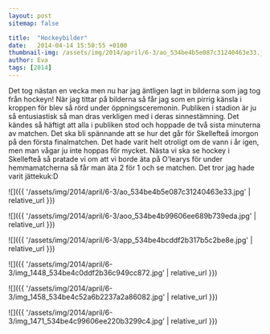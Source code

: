 ```yaml
---
layout: post
sitemap: false

title:  "Hockeybilder"
date:   2014-04-14 15:50:55 +0100
thumbnail-img: /assets/img/2014/april/6-3/ao_534be4b5e087c31240463e33.jpg
author: Eva
tags: [2014]
---
```


Det tog nästan en vecka men nu har jag äntligen lagt in bilderna som jag tog från hockeyn! När jag tittar på bilderna så får jag som en pirrig känsla i kroppen för blev så rörd under öppningsceremonin. Publiken i stadion är ju så entusiastisk så man dras verkligen med i deras sinnestämning. Det kändes så häftigt att alla i publiken stod och hoppade de två sista minuterna av matchen. Det ska bli spännande att se hur det går för Skellefteå imorgon på den första finalmatchen. Det hade varit helt otroligt om de vann i år igen, men man vågar ju inte hoppas för mycket. Nästa vi ska se hockey i Skellefteå så pratade vi om att vi borde äta på O'learys för under hemmamatcherna så får man äta 2 för 1 och se matchen. Det tror jag hade varit jättekuk:D

![]({{ '/assets/img/2014/april/6-3/ao_534be4b5e087c31240463e33.jpg'  | relative_url }})

![]({{ '/assets/img/2014/april/6-3/aoo_534be4b99606ee689b739eda.jpg'  | relative_url }})

![]({{ '/assets/img/2014/april/6-3/app_534be4bcddf2b317b5c2be8e.jpg'  | relative_url }})

![]({{ '/assets/img/2014/april/6-3/img_1448_534be4c0ddf2b36c949cc872.jpg'  | relative_url }})

![]({{ '/assets/img/2014/april/6-3/img_1458_534be4c52a6b2237a2a86082.jpg'  | relative_url }})

![]({{ '/assets/img/2014/april/6-3/img_1471_534be4c99606ee220b3299c4.jpg'  | relative_url }})

